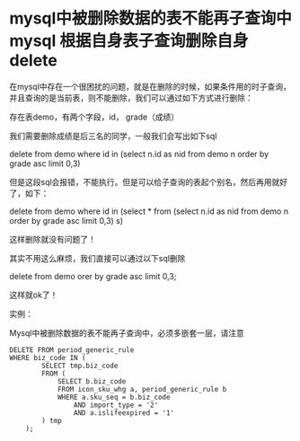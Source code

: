 # mysql中被删除数据的表不能再子查询中   mysql 根据自身表子查询删除自身delete

在mysql中存在一个很困扰的问题，就是在删除的时候，如果条件用的时子查询，并且查询的是当前表，则不能删除，我们可以通过如下方式进行删除：

存在表demo，有两个字段，id， grade（成绩）

我们需要删除成绩是后三名的同学，一般我们会写出如下sql

delete from demo where id in (select n.id as nid from demo n order by grade asc limit 0,3)

但是这段sql会报错，不能执行。但是可以给子查询的表起个别名，然后再用就好了，如下：

delete from demo where id in (select * from (select n.id as nid from demo n order by grade asc limit 0,3) s)

这样删除就没有问题了！

其实不用这么麻烦，我们直接可以通过以下sql删除

delete from demo orer by grade asc limit 0,3;

这样就ok了！

实例：

Mysql中被删除数据的表不能再子查询中，必须多嵌套一层，请注意

```mysql
DELETE FROM period_generic_rule
WHERE biz_code IN (
		SELECT tmp.biz_code
		FROM (
			SELECT b.biz_code
			FROM icon_sku_whg a, period_generic_rule b
			WHERE a.sku_seq = b.biz_code
				AND import_type = '2'
				AND a.islifeexpired = '1'
		) tmp
	);
```
